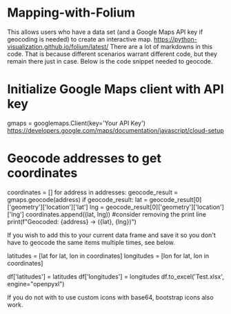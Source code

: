 # Mapping-with-Folium
This allows users who have a data set (and a Google Maps API key if geocoding is needed) to create an interactive map.
https://python-visualization.github.io/folium/latest/
There are a lot of markdowns in this code. That is because different scenarios warrant different code, but they remain there just in case. Below is the code snippet needed to geocode.


# Initialize Google Maps client with API key
gmaps = googlemaps.Client(key='Your API Key')
https://developers.google.com/maps/documentation/javascript/cloud-setup


# Geocode addresses to get coordinates
coordinates = []
for address in addresses:
    geocode_result = gmaps.geocode(address)
    if geocode_result:
        lat = geocode_result[0]['geometry']['location']['lat']
        lng = geocode_result[0]['geometry']['location']['lng']
        coordinates.append((lat, lng))
        #consider removing the print line
        print(f"Geocoded: {address} -> ({lat}, {lng})")  

If you wish to add this to your current data frame and save it so you don't have to geocode the same items multiple times, see below.


latitudes = [lat for lat, lon in coordinates]
longitudes = [lon for lat, lon in coordinates]

df['latitudes'] = latitudes
df['longitudes'] = longitudes
df.to_excel('Test.xlsx', engine="openpyxl")

If you do not with to use custom icons with base64, bootstrap icons also work.
